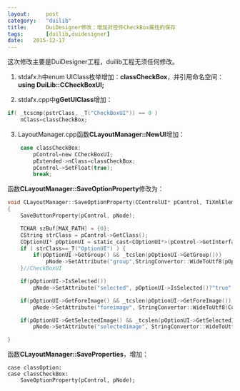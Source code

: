 ```yaml
---
layout: 	post
category:	"duilib"
title:		DuiDesigner修改：增加对控件CheckBox属性的保存
tags:		[duilib,duidesigner]
date:   2015-12-17	
---
```


这次修改主要是DuiDesigner工程，duilib工程无须任何修改。

1. stdafx.h中enum UIClass枚举增加：**classCheckBox**，并引用命名空间：**using DuiLib::CCheckBoxUI;**

2. stdafx.cpp中**gGetUIClass**增加：
```C
if( _tcscmp(pstrClass, _T("CheckBoxUI")) == 0 )
    nClass=classCheckBox;

```
3. LayoutManager.cpp函数**CLayoutManager::NewUI**增加：
```C
    case classCheckBox:
        pControl=new CCheckBoxUI;
        pExtended->nClass=classCheckBox;
        pControl->SetFloat(true);
        break;
```

函数**CLayoutManager::SaveOptionProperty**修改为：
```C
void CLayoutManager::SaveOptionProperty(CControlUI* pControl, TiXmlElement* pNode)
{
    SaveButtonProperty(pControl, pNode);

    TCHAR szBuf[MAX_PATH] = {0};
    CString strClass = pControl->GetClass();
    COptionUI* pOptionUI = static_cast<COptionUI*>(pControl->GetInterface(_T("Option")));
    if ( strClass==_T("OptionUI") ) {
        if(pOptionUI->GetGroup() && _tcslen(pOptionUI->GetGroup()))
            pNode->SetAttribute("group",StringConvertor::WideToUtf8(pOptionUI->GetGroup()));
    }//CheckBoxUI

    if(pOptionUI->IsSelected())
        pNode->SetAttribute("selected", pOptionUI->IsSelected()?"true":"false");

    if(pOptionUI->GetForeImage() && _tcslen(pOptionUI->GetForeImage()) > 0)
        pNode->SetAttribute("foreimage", StringConvertor::WideToUtf8(ConvertImageFileName(pOptionUI->GetForeImage())));

    if(pOptionUI->GetSelectedImage() && _tcslen(pOptionUI->GetSelectedImage()) > 0)
        pNode->SetAttribute("selectedimage", StringConvertor::WideToUtf8(ConvertImageFileName(pOptionUI->GetSelectedImage())));

}
```


函数**CLayoutManager::SaveProperties**，增加：
```
case classOption:
case classCheckBox:
    SaveOptionProperty(pControl, pNode);
```